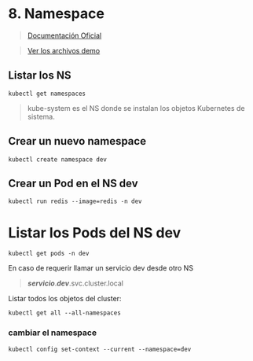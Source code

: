 # 8. Namespace <!-- omit in TOC -->

> [Documentación Oficial](https://kubernetes.io/docs/concepts/overview/working-with-objects/namespaces/)

> [Ver los archivos demo](./kubelabs-files-demo)

## Listar los NS
```vim
kubectl get namespaces
```
> kube-system es el NS donde se instalan los objetos Kubernetes de sistema.

## Crear un nuevo namespace
```vim
kubectl create namespace dev
```

## Crear un Pod en el NS dev
```vim
kubectl run redis --image=redis -n dev
```
# Listar los Pods del NS dev
```vim
kubectl get pods -n dev
```

En caso de requerir llamar un servicio dev desde otro NS
> ***servicio***.***dev***.svc.cluster.local

Listar todos los objetos del cluster:
```vim
kubectl get all --all-namespaces
```
### cambiar el namespace
```vim
kubectl config set-context --current --namespace=dev
```
